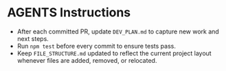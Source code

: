 # AGENTS Instructions

- After each committed PR, update `DEV_PLAN.md` to capture new work and next steps.
- Run `npm test` before every commit to ensure tests pass.
- Keep `FILE_STRUCTURE.md` updated to reflect the current project layout whenever files are added, removed, or relocated.
